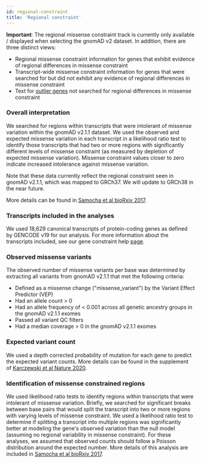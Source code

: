 ```yaml
---
id: regional-constraint
title: 'Regional constraint'
---
```


**Important**: The regional missense constraint track is currently only available / displayed when selecting the gnomAD v2 dataset. In addition, there are three distinct views:
- Regional missense constraint information for genes that exhibit evidence of regional differences in missense constraint
- Transcript-wide missense constraint information for genes that were searched for but did not exhibit any evidence of regional differences in missense constraint
- Text for [outlier genes](https://gnomad.broadinstitute.org/help/why-are-constraint-metrics-missing-for-this-gene-or-annotated-with-a-note) not searched for regional differences in missense constraint

### Overall interpretation

We searched for regions within transcripts that were intolerant of missense variation within the gnomAD v2.1.1 dataset. We used the observed and expected missense variation in each transcript in a likelihood ratio test to identify those transcripts that had two or more regions with significantly different levels of missense constraint (as measured by depletion of expected missense variation). Missense constraint values closer to zero indicate increased intolerance against missense variation.

Note that these data currently reflect the regional constraint seen in gnomAD v2.1.1, which was mapped to GRCh37. We will update to GRCh38 in the near future.

More details can be found in [Samocha et al bioRxiv 2017](https://www.biorxiv.org/content/early/2017/06/12/148353).

### Transcripts included in the analyses

We used 18,629 canonical transcripts of protein-coding genes as defined by GENCODE v19 for our analysis. For more information about the transcripts included, see our gene constraint help [page](https://gnomad.broadinstitute.org/help/constraint). 

### Observed missense variants

The observed number of missense variants per base was determined by extracting all variants from gnomAD v2.1.1 that met the following criteria:
* Defined as a missense change ("missense_variant") by the Variant Effect Predictor (VEP)
* Had an allele count > 0
* Had an allele frequency of < 0.001 across all genetic ancestry groups in the gnomAD v2.1.1 exomes
* Passed all variant QC filters
* Had a median coverage > 0 in the gnomAD v2.1.1 exomes


### Expected variant count

We used a depth corrected probability of mutation for each gene to predict the expected variant counts. More details can be found in the supplement of [Karczewski et al Nature 2020](https://www.nature.com/articles/s41586-020-2308-7).

### Identification of missense constrained regions

We used likelihood ratio tests to identify regions within transcripts that were intolerant of missense variation. Briefly, we searched for significant breaks between base pairs that would split the transcript into two or more regions with varying levels of missense constraint. We used a likelihood ratio test to determine if splitting a transcript into multiple regions was significantly better at modeling the gene's observed variation than the null model (assuming no regional variability in missense constraint). For these analyses, we assumed that observed counts should follow a Poisson distribution around the expected number. More details of this analysis are included in [Samocha et al bioRxiv 2017](https://www.biorxiv.org/content/early/2017/06/12/148353).
